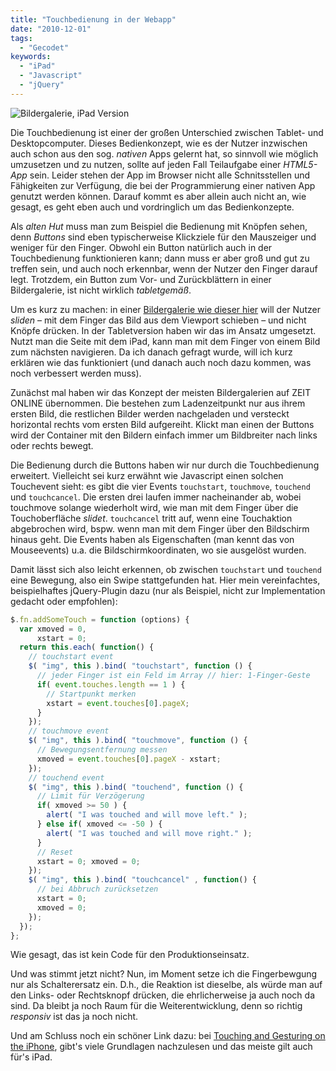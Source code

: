 ```yaml
---
title: "Touchbedienung in der Webapp"
date: "2010-12-01"
tags:
  - "Gecodet"
keywords:
  - "iPad"
  - "Javascript"
  - "jQuery"
---
```


![Bildergalerie, iPad Version](/img/codecandies/bildergalerie.jpg)

Die Touchbedienung ist einer der großen Unterschied zwischen Tablet- und Desktopcomputer. Dieses Bedienkonzept, wie es der Nutzer inzwischen auch schon aus den sog. _nativen_ Apps gelernt hat, so sinnvoll wie möglich umzusetzen und zu nutzen, sollte auf jeden Fall Teilaufgabe einer _HTML5-App_ sein. Leider stehen der App im Browser nicht alle Schnitsstellen und Fähigkeiten zur Verfügung, die bei der Programmierung einer nativen App genutzt werden können. Darauf kommt es aber allein auch nicht an, wie gesagt, es geht eben auch und vordringlich um das Bedienkonzepte.

Als _alten Hut_ muss man zum Beispiel die Bedienung mit Knöpfen sehen, denn _Buttons_ sind eben typischerweise Klickziele für den Mauszeiger und weniger für den Finger. Obwohl ein Button natürlich auch in der Touchbedienung funktionieren kann; dann muss er aber groß und gut zu treffen sein, und auch noch erkennbar, wenn der Nutzer den Finger darauf legt. Trotzdem, ein Button zum Vor- und Zurückblättern in einer Bildergalerie, ist nicht wirklich _tabletgemäß_.

Um es kurz zu machen: in einer [Bildergalerie wie dieser hier](http://www.zeit.de/wissen/2010-11/fs-schnueffelratten-landminen) will der Nutzer _sliden_ – mit dem Finger das Bild aus dem Viewport schieben – und nicht Knöpfe drücken. In der Tabletversion haben wir das im Ansatz umgesetzt. Nutzt man die Seite mit dem iPad, kann man mit dem Finger von einem Bild zum nächsten navigieren. Da ich danach gefragt wurde, will ich kurz erklären wie das funktioniert (und danach auch noch dazu kommen, was noch verbessert werden muss).

Zunächst mal haben wir das Konzept der meisten Bildergalerien auf ZEIT ONLINE übernommen. Die bestehen zum Ladenzeitpunkt nur aus ihrem ersten Bild, die restlichen Bilder werden nachgeladen und versteckt horizontal rechts vom ersten Bild aufgereiht. Klickt man einen der Buttons wird der Container mit den Bildern einfach immer um Bildbreiter nach links oder rechts bewegt.

Die Bedienung durch die Buttons haben wir nur durch die Touchbedienung erweitert. Vielleicht sei kurz erwähnt wie Javascript einen solchen Touchevent sieht: es gibt die vier Events `touchstart`, `touchmove`, `touchend` und `touchcancel`. Die ersten drei laufen immer nacheinander ab, wobei touchmove solange wiederholt wird, wie man mit dem Finger über die Touchoberfläche _slidet_. `touchcancel` tritt auf, wenn eine Touchaktion abgebrochen wird, bspw. wenn man mit dem Finger über den Bildschirm hinaus geht. Die Events haben als Eigenschaften (man kennt das von Mouseevents) u.a. die Bildschirmkoordinaten, wo sie ausgelöst wurden.

Damit lässt sich also leicht erkennen, ob zwischen `touchstart` und `touchend` eine Bewegung, also ein Swipe stattgefunden hat. Hier mein vereinfachtes, beispielhaftes jQuery-Plugin dazu (nur als Beispiel, nicht zur Implementation gedacht oder empfohlen):

```js
$.fn.addSomeTouch = function (options) {
  var xmoved = 0,
      xstart = 0;
  return this.each( function() {
    // touchstart event
    $( "img", this ).bind( "touchstart", function () {
      // jeder Finger ist ein Feld im Array // hier: 1-Finger-Geste
      if( event.touches.length == 1 ) {
        // Startpunkt merken
        xstart = event.touches[0].pageX;
      }
    });
    // touchmove event
    $( "img", this ).bind( "touchmove", function () {
      // Bewegungsentfernung messen
      xmoved = event.touches[0].pageX - xstart;
    });
    // touchend event
    $( "img", this ).bind( "touchend", function () {
      // Limit für Verzögerung
      if( xmoved >= 50 ) {
        alert( "I was touched and will move left." );
      } else if( xmoved <= -50 ) {
        alert( "I was touched and will move right." );
      }
      // Reset
      xstart = 0; xmoved = 0;
    });
    $( "img", this ).bind( "touchcancel" , function() {
      // bei Abbruch zurücksetzen
      xstart = 0;
      xmoved = 0;
    });
  });
};
```
Wie gesagt, das ist kein Code für den Produktionseinsatz.

Und was stimmt jetzt nicht? Nun, im Moment setze ich die Fingerbewgung nur als Schalterersatz ein. D.h., die Reaktion ist dieselbe, als würde man auf den Links- oder Rechtsknopf drücken, die ehrlicherweise ja auch noch da sind. Da bleibt ja noch Raum für die Weiterentwicklung, denn so richtig _responsiv_ ist das ja noch nicht.

Und am Schluss noch ein schöner Link dazu: bei [Touching and Gesturing on the iPhone](http://www.sitepen.com/blog/2008/07/10/touching-and-gesturing-on-the-iphone), gibt's viele Grundlagen nachzulesen und das meiste gilt auch für's iPad.
